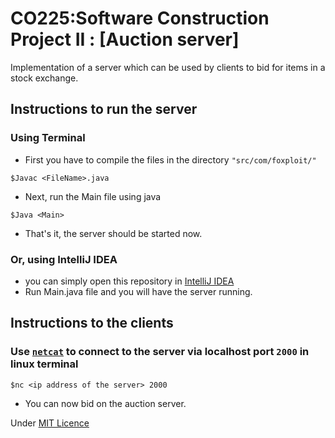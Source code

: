 # CO225:Software Construction Project II : [Auction server]

Implementation of a server which can be used by clients to bid for items in a stock exchange.

## Instructions to run the server
### Using Terminal
- First you have to compile the files in the directory ```"src/com/foxploit/"```
```
$Javac <FileName>.java
```
- Next, run the Main file using java
```
$Java <Main>
```
- That's it, the server should be started now.

### Or, using IntelliJ IDEA
- you can simply open this repository in [IntelliJ IDEA](https://www.jetbrains.com/idea/download/#section=windows)
- Run Main.java file and you will have the server running.

## Instructions to the clients
### Use [```netcat```](https://en.wikipedia.org/wiki/Netcat) to connect to the server via localhost port  `2000` in linux terminal
```
$nc <ip address of the server> 2000
```
- You can now bid on the auction server.

Under [MIT Licence](https://github.com/luk3Sky/CO225-Project-II-Auction_Server/blob/master/LICENSE)
